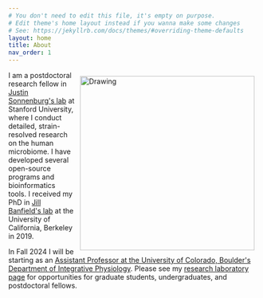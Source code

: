 ```yaml
---
# You don't need to edit this file, it's empty on purpose.
# Edit theme's home layout instead if you wanna make some changes
# See: https://jekyllrb.com/docs/themes/#overriding-theme-defaults
layout: home
title: About
nav_order: 1
---
```


<img src="{{site.baseurl}}/images/IMG_2173.jpg" alt="Drawing" style="width: 350px; float: right;margin-right: 10px;margin-top: 10px;margin-left: 10px; margin-bottom: 10px;"/>

I am a postdoctoral research fellow in [Justin Sonnenburg's lab](https://sonnenburglab.stanford.edu/) at Stanford University, where I conduct detailed, strain-resolved research on the human microbiome. I have developed several open-source programs and bioinformatics tools. I received my PhD in [Jill Banfield's lab](http://nanogeoscience.berkeley.edu/) at the University of California, Berkeley in 2019.

In Fall 2024 I will be starting as an [Assistant Professor at the University of Colorado, Boulder's Department of Integrative Physiology](https://www.colorado.edu/iphy/people/faculty/matthew-r-olm). Please see my [research laboratory page](https://www.colorado.edu/iphy/research/integrative-microbiome-research-laboratory) for opportunities for graduate students, undergraduates, and postdoctoral fellows.
